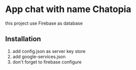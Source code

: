 App chat with name Chatopia
============================

this project use Firebase as database

Installation
--------------

1. add config.json as server key store 
2. add google-services.json
3. don't forget to firebase configure
